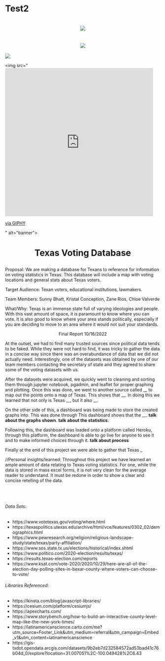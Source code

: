 # Test2
<h1 align="center">
 <img src="https://imgur.com/gallery/qJVEWkg" />
</h1>

<h1 align="center">
 <img src="https://giphy.com/gifs/IntoAction-fveKCnZRN7aOrtWNfj" </img>
</h1>

<p align="center">

</p>

![](https://i.imgur.com/qJVEWkg.gif)


<img src="<iframe src="https://giphy.com/embed/fveKCnZRN7aOrtWNfj" width="480" height="480" frameBorder="0" class="giphy-embed" allowFullScreen> </iframe>
<p><a href="https://giphy.com/gifs/IntoAction-fveKCnZRN7aOrtWNfj">via GIPHY</a></p>" alt="banner"></img>



<h1> <p align="center">  Texas Voting Database  </p> </h1>

Proposal: We are making a database for Texans to reference for information on voting statistics in Texas. This database will include a map with voting locations and general stats about Texas voters. 

Target Audience: Texan voters, educational institutions, lawmakers.

Team Members: Sunny Bhatt, Kristal Conception, Zane Rios, Chloe Valverde

What/Why: Texas is an immense state full of varying ideologies and people. With this vast amount of space, it is paramount to know where you can vote. It is also good to know where your area stands politically, especially if you are deciding to move to an area where it would not suit your standards. 
  
 <p align="center"> Final Report 10/16/2022 </p>

At the outset, we had to find many trusted sources since political data tends to be faked. While they were not hard to find, it was tricky to gather the data in a concise way since there was an overabundance of data that we did not actually need. Interestingly, one of the datasets was obtained by one of our team members contacting the secretary of state and they agreed to share some of the voting datasets with us. 

After the datasets were acquired, we quickly went to cleaning and sorting them through jupyter notebook, pgadmin, and leaflet for proper graphing and plotting. Once this was done, we went to another source called __ to map out the points onto a map of Texas.  This shows that __. In doing this we learned that not only is Texas __, but it also __. 

On the other side of this, a dashboard was being made to store the created graphs into. 
This was done through This dashboard shows that the __. **talk about the graphs shown**. **talk about the statistics**.

Following this, the dashboard was loaded onto a platform called Heroku, through this platform, the dashboard is able to go live for anyone to see it and to make informed choices through it. **talk about process**

Finally at the end of this project we were able to gather that Texas _

//Personal insights/learned: Throughout this project we have learned an ample amount of data relating to Texas voting statistics. For one, while the data is stored in mass excel forms, it is not very clean for the average reader to understand. It must be redone in order to show a clear and concise retelling of the data.

  
<br></br>


<h6>Data Sets:</h6>
<ul>
 <li>https://www.votetexas.gov/voting/where.html</li>
<li>https://texaspolitics.utexas.edu/archive/html/vce/features/0302_02/demographics.html</li>
<li>https://www.pewresearch.org/religion/religious-landscape-study/state/texas/party-affiliation/</li>
<li>https://www.sos.state.tx.us/elections/historical/index.shtml</li>
<li>https://www.politico.com/2020-election/results/texas/</li>
<li>https://results.texas-election.com/reports</li>
<li>https://www.ksat.com/vote-2020/2020/10/29/here-are-all-of-the-election-day-polling-sites-in-bexar-county-where-voters-can-choose-to-vote/</li>
</ul>


<h6>Libraries Referenced:</h6>
<ul>
<li>https://kinsta.com/blog/javascript-libraries/</li>
<li>https://cesium.com/platform/cesiumjs/</li>
<li>https://apexcharts.com/</li>
<li>https://www.storybench.org/how-to-build-an-interactive-county-level-map-like-the-new-york-times/</li>
<li>https://latinamericanscience.carto.com/me?utm_source=Footer_Link&utm_medium=referral&utm_campaign=Embed_v1&utm_content=latinamericanscience</li>
<li>https://gis-txdot.opendata.arcgis.com/datasets/9b2eb7d232584572ad53bad41c76b04d_0/explore?location=31.007051%2C-100.049428%2C6.43</li>
</ul>


   
    




   
    


